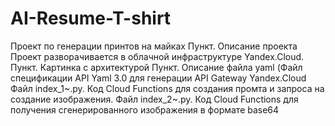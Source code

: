 # AI-Resume-T-shirt
Проект по генерации принтов на майках
Пункт. Описание проекта
Проект разворачивается в облачной инфраструктуре Yandex.Cloud.
Пункт. Картинка с архитектурой
Пункт. Описание файла yaml (Файл спецификации API Yaml 3.0 для генерации API Gateway Yandex.Cloud
Файл index_1~.py. Код Cloud Functions для создания промта и запроса на создание изображения.
Файл index_2~.py. Код Cloud Functions для получения сгенерированного изображения в формате base64
